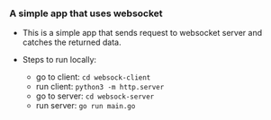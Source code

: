 ### A simple app that uses websocket
- This is a simple app that sends request to websocket server and catches the returned data.

- Steps to run locally:
    - go to client: `cd websock-client`
    - run client: `python3 -m http.server`
    - go to server: `cd websock-server`
    - run server: `go run main.go`
